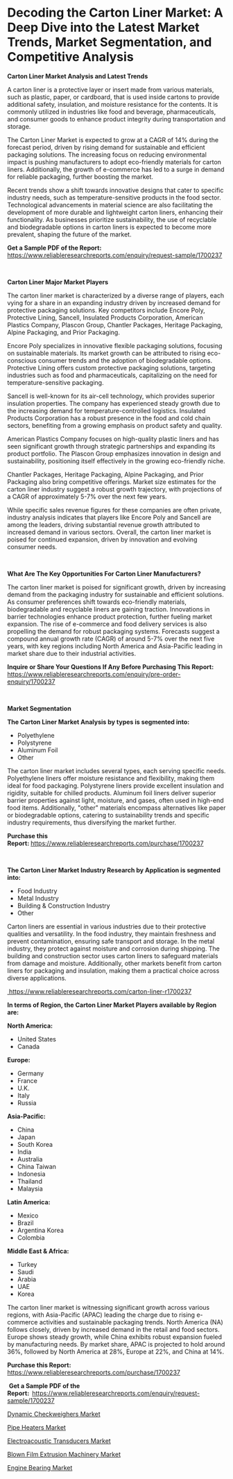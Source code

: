 <p><h1>Decoding the Carton Liner Market: A Deep Dive into the Latest Market Trends, Market Segmentation, and Competitive Analysis</h1></p><p><strong>Carton Liner Market Analysis and Latest Trends</strong></p>
<p><p>A carton liner is a protective layer or insert made from various materials, such as plastic, paper, or cardboard, that is used inside cartons to provide additional safety, insulation, and moisture resistance for the contents. It is commonly utilized in industries like food and beverage, pharmaceuticals, and consumer goods to enhance product integrity during transportation and storage.</p><p>The Carton Liner Market is expected to grow at a CAGR of 14% during the forecast period, driven by rising demand for sustainable and efficient packaging solutions. The increasing focus on reducing environmental impact is pushing manufacturers to adopt eco-friendly materials for carton liners. Additionally, the growth of e-commerce has led to a surge in demand for reliable packaging, further boosting the market. </p><p>Recent trends show a shift towards innovative designs that cater to specific industry needs, such as temperature-sensitive products in the food sector. Technological advancements in material science are also facilitating the development of more durable and lightweight carton liners, enhancing their functionality. As businesses prioritize sustainability, the use of recyclable and biodegradable options in carton liners is expected to become more prevalent, shaping the future of the market.</p></p>
<p><strong>Get a Sample PDF of the Report:&nbsp;</strong> <a href="https://www.reliableresearchreports.com/enquiry/request-sample/1700237?utm_campaign=2794&utm_medium=2&utm_source=Github&utm_content=ia&utm_term=27032025&utm_id=carton-liner">https://www.reliableresearchreports.com/enquiry/request-sample/1700237</a></p>
<p>&nbsp;</p>
<p><strong>Carton Liner Major Market Players</strong></p>
<p><p>The carton liner market is characterized by a diverse range of players, each vying for a share in an expanding industry driven by increased demand for protective packaging solutions. Key competitors include Encore Poly, Protective Lining, Sancell, Insulated Products Corporation, American Plastics Company, Plascon Group, Chantler Packages, Heritage Packaging, Alpine Packaging, and Prior Packaging.</p><p>Encore Poly specializes in innovative flexible packaging solutions, focusing on sustainable materials. Its market growth can be attributed to rising eco-conscious consumer trends and the adoption of biodegradable options. Protective Lining offers custom protective packaging solutions, targeting industries such as food and pharmaceuticals, capitalizing on the need for temperature-sensitive packaging.</p><p>Sancell is well-known for its air-cell technology, which provides superior insulation properties. The company has experienced steady growth due to the increasing demand for temperature-controlled logistics. Insulated Products Corporation has a robust presence in the food and cold chain sectors, benefiting from a growing emphasis on product safety and quality.</p><p>American Plastics Company focuses on high-quality plastic liners and has seen significant growth through strategic partnerships and expanding its product portfolio. The Plascon Group emphasizes innovation in design and sustainability, positioning itself effectively in the growing eco-friendly niche.</p><p>Chantler Packages, Heritage Packaging, Alpine Packaging, and Prior Packaging also bring competitive offerings. Market size estimates for the carton liner industry suggest a robust growth trajectory, with projections of a CAGR of approximately 5-7% over the next few years.</p><p>While specific sales revenue figures for these companies are often private, industry analysis indicates that players like Encore Poly and Sancell are among the leaders, driving substantial revenue growth attributed to increased demand in various sectors. Overall, the carton liner market is poised for continued expansion, driven by innovation and evolving consumer needs.</p></p>
<p>&nbsp;</p>
<p><strong>What Are The Key Opportunities For Carton Liner Manufacturers?</strong></p>
<p><p>The carton liner market is poised for significant growth, driven by increasing demand from the packaging industry for sustainable and efficient solutions. As consumer preferences shift towards eco-friendly materials, biodegradable and recyclable liners are gaining traction. Innovations in barrier technologies enhance product protection, further fueling market expansion. The rise of e-commerce and food delivery services is also propelling the demand for robust packaging systems. Forecasts suggest a compound annual growth rate (CAGR) of around 5-7% over the next five years, with key regions including North America and Asia-Pacific leading in market share due to their industrial activities.</p></p>
<p><strong>Inquire or Share Your Questions If Any Before Purchasing This Report:</strong> <a href="https://www.reliableresearchreports.com/enquiry/pre-order-enquiry/1700237?utm_campaign=2794&utm_medium=2&utm_source=Github&utm_content=ia&utm_term=27032025&utm_id=carton-liner">https://www.reliableresearchreports.com/enquiry/pre-order-enquiry/1700237</a></p>
<p>&nbsp;</p>
<p><strong>Market Segmentation</strong></p>
<p><strong>The Carton Liner Market Analysis by types is segmented into:</strong></p>
<p><ul><li>Polyethylene</li><li>Polystyrene</li><li>Aluminum Foil</li><li>Other</li></ul></p>
<p><p>The carton liner market includes several types, each serving specific needs. Polyethylene liners offer moisture resistance and flexibility, making them ideal for food packaging. Polystyrene liners provide excellent insulation and rigidity, suitable for chilled products. Aluminum foil liners deliver superior barrier properties against light, moisture, and gases, often used in high-end food items. Additionally, "other" materials encompass alternatives like paper or biodegradable options, catering to sustainability trends and specific industry requirements, thus diversifying the market further.</p></p>
<p><strong>Purchase this Report:&nbsp;</strong><a href="https://www.reliableresearchreports.com/purchase/1700237?utm_campaign=2794&utm_medium=2&utm_source=Github&utm_content=ia&utm_term=27032025&utm_id=carton-liner">https://www.reliableresearchreports.com/purchase/1700237</a></p>
<p>&nbsp;</p>
<p><strong>The Carton Liner Market Industry Research by Application is segmented into:</strong></p>
<p><ul><li>Food Industry</li><li>Metal Industry</li><li>Building & Construction Industry</li><li>Other</li></ul></p>
<p><p>Carton liners are essential in various industries due to their protective qualities and versatility. In the food industry, they maintain freshness and prevent contamination, ensuring safe transport and storage. In the metal industry, they protect against moisture and corrosion during shipping. The building and construction sector uses carton liners to safeguard materials from damage and moisture. Additionally, other markets benefit from carton liners for packaging and insulation, making them a practical choice across diverse applications.</p></p>
<p><a href="https://www.reliableresearchreports.com/carton-liner-r1700237?utm_campaign=2794&utm_medium=2&utm_source=Github&utm_content=ia&utm_term=27032025&utm_id=carton-liner">&nbsp;https://www.reliableresearchreports.com/carton-liner-r1700237</a></p>
<p><strong>In terms of Region, the Carton Liner Market Players available by Region are:</strong></p>
<p>
    <p> <strong> North America: </strong>
        <ul>
            <li>United States</li>
            <li>Canada</li>
        </ul>
        </p> 
    <p> <strong> Europe: </strong>
        <ul>
            <li>Germany</li>
            <li>France</li>
            <li>U.K.</li>
            <li>Italy</li>
            <li>Russia</li>
        </ul>
        </p> 
    <p> <strong> Asia-Pacific: </strong>
        <ul>
            <li>China</li>
            <li>Japan</li>
            <li>South Korea</li>
            <li>India</li>
            <li>Australia</li>
            <li>China Taiwan</li>
            <li>Indonesia</li>
            <li>Thailand</li>
            <li>Malaysia</li>
        </ul>
        </p> 
    <p> <strong> Latin America: </strong>
        <ul>
            <li>Mexico</li>
            <li>Brazil</li>
            <li>Argentina Korea</li>
            <li>Colombia</li>
        </ul>
        </p> 
    <p> <strong> Middle East & Africa: </strong>
        <ul>
            <li>Turkey</li>
            <li>Saudi</li>
            <li>Arabia</li>
            <li>UAE</li>
            <li>Korea</li>
        </ul>
    </p>
    </p>
<p><p>The carton liner market is witnessing significant growth across various regions, with Asia-Pacific (APAC) leading the charge due to rising e-commerce activities and sustainable packaging trends. North America (NA) follows closely, driven by increased demand in the retail and food sectors. Europe shows steady growth, while China exhibits robust expansion fueled by manufacturing needs. By market share, APAC is projected to hold around 36%, followed by North America at 28%, Europe at 22%, and China at 14%.</p></p>
<p><strong>Purchase this Report: </strong><a href="https://www.reliableresearchreports.com/purchase/1700237?utm_campaign=2794&utm_medium=2&utm_source=Github&utm_content=ia&utm_term=27032025&utm_id=carton-liner">https://www.reliableresearchreports.com/purchase/1700237</a></p>
<p>&nbsp;<strong>Get a Sample PDF of the Report:&nbsp;&nbsp;</strong><a href="https://www.reliableresearchreports.com/enquiry/request-sample/1700237?utm_campaign=2794&utm_medium=2&utm_source=Github&utm_content=ia&utm_term=27032025&utm_id=carton-liner">https://www.reliableresearchreports.com/enquiry/request-sample/1700237</a></p>
<p><strong></strong></p>
<p><p><a href="https://www.linkedin.com/pulse/detailed-examination-dynamic-checkweighers-market-macro-wljke?utm_campaign=2794&utm_medium=2&utm_source=Github&utm_content=ia&utm_term=27032025&utm_id=carton-liner">Dynamic Checkweighers Market</a></p><p><a href="https://www.linkedin.com/pulse/global-pipe-heaters-market-research-report-industry-overview-w6ase?utm_campaign=2794&utm_medium=2&utm_source=Github&utm_content=ia&utm_term=27032025&utm_id=carton-liner">Pipe Heaters Market</a></p><p><a href="https://www.linkedin.com/pulse/electroacoustic-transducers-market-trend-analysis-suggests-significant-x62le?utm_campaign=2794&utm_medium=2&utm_source=Github&utm_content=ia&utm_term=27032025&utm_id=carton-liner">Electroacoustic Transducers Market</a></p><p><a href="https://www.linkedin.com/pulse/blown-film-extrusion-machinery-market-size-share-analysis-mlmzf?utm_campaign=2794&utm_medium=2&utm_source=Github&utm_content=ia&utm_term=27032025&utm_id=carton-liner">Blown Film Extrusion Machinery Market</a></p><p><a href="https://www.linkedin.com/pulse/projected-growth-engine-bearing-market-from-2025-2032-134-hga0f?utm_campaign=2794&utm_medium=2&utm_source=Github&utm_content=ia&utm_term=27032025&utm_id=carton-liner">Engine Bearing Market</a></p></p>